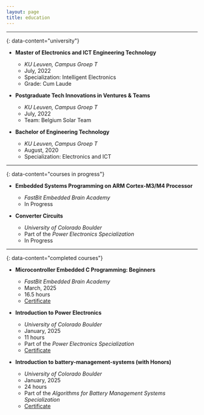 ```yaml
---
layout: page
title: education
---
```


---
{: data-content="university"}

- **Master of Electronics and ICT Engineering Technology**
    - _KU Leuven, Campus Groep T_
    - July, 2022
    - Specialization: Intelligent Electronics
    - Grade: Cum Laude

- **Postgraduate Tech Innovations in Ventures & Teams**
    - _KU Leuven, Campus Groep T_
    - July, 2022
    - Team: Belgium Solar Team
  
- **Bachelor of Engineering Technology**
    - _KU Leuven, Campus Groep T_
    - August, 2020
    - Specialization: Electronics and ICT

---
{: data-content="courses in progress"}

- **Embedded Systems Programming on ARM Cortex-M3/M4 Processor**
    - _FastBit Embedded Brain Academy_
    - In Progress

- **Converter Circuits**
    - _University of Colorado Boulder_
    - Part of the _Power Electronics Specialization_
    - In Progress



---
{: data-content="completed courses"}


- **Microcontroller Embedded C Programming: Beginners**
    - _FastBit Embedded Brain Academy_
    - March, 2025
    - 16.5 hours
    - <a href='https://ude.my/UC-c938e5ad-04ce-4f7c-9ffa-e0f3df5234c6'>Certificate</a>

- **Introduction to Power Electronics**
    - _University of Colorado Boulder_
    - January, 2025
    - 11 hours
    - Part of the _Power Electronics Specialization_
    - <a href='https://www.coursera.org/account/accomplishments/records/QE5HGPWEXXWF'>Certificate</a>

- **Introduction to battery-management-systems (with Honors)**
    - _University of Colorado Boulder_
    - January, 2025
    - 24 hours
    - Part of the _Algorithms for Battery Management Systems Specialization_
    - <a href='https://www.coursera.org/account/accomplishments/records/J87AEO2A03XL'>Certificate</a>


